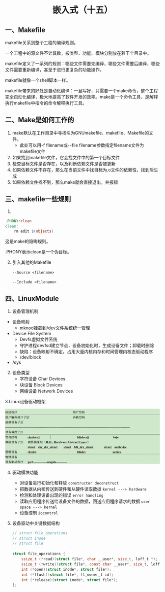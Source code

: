 <h1><center>嵌入式（十五）</center></h1>

## 一、Makefile

makefile关系到整个工程的编译规则。

一个工程中的源文件不计其数，按类型、功能、模块分别放在若干个目录中。

makefile定义了一系列的规则：哪些文件需要先编译，哪些文件需要后编译，哪些文件需要重新编译，甚至于进行更复杂的功能操作。

makefile就像一个shell脚本一样。

makefile带来的好处是自动化编译：一旦写好，只需要一个make命令，整个工程完全自动化编译，极大地提高了软件开发的效率。make是一个命令工具，是解释执行makefile中指令的命令解释执行工具。



## 二、Make是如何工作的

1. make默认在工作目录中寻找名为GNUmakefile、makefile、Makefile的文件。
   * 此处可以用-f filename或--file filename参数指定filename文件为makefile文件
2. 如果找到makefile文件，它会找文件中的第一个目标文件
3. 检查目标文件是否存在，以及判断依赖文件是否被更新
4. 如果依赖文件不存在，那么在当前文件中找目标为.o文件的依赖性，找到后生成
5. 如果依赖文件找不到，那么make就会直接退出，并报错



## 三、makefile一些规则

1. 

```makefile
.PHONY:clean
clean:
	rm edit $(objects)
```

这是make的隐晦规则。

.PHONY表示clean是一个伪目标。



2. 引入其他的Makefile

   `--Source <filename>`

   `--Include <filename>`



## 四、LinuxModule

1. 设备管理机制

* 设备映射
  * mknod挂载到/dev文件系统统一管理
* Device File System
  * Devfs虚拟文件系统
  * 守护进程devfsd建立节点，设备初始化时，生成设备文件；卸载时删除
  * 缺陷：设备映射不确定，占用大量内核内存和时间管理内核态驱动程序
  * /dev/block
* /sys

2. 设备类型
   * 字符设备 Char Devices
   * 块设备 Block Devices
   * 网络设备 Network Devices

3.Linux设备驱动框架

![IMG_20220522_182833](https://raw.githubusercontent.com/zrmin/BlogImages/master/images/202205221828420.jpg)



4. 驱动模块功能

   * 对设备进行初始化和释放 `constructor deconstruct`
   * 把数据从内核传送到硬件和从硬件读取数据 `kernel ---> hardware`
   * 检测和处理设备出现的错误 `error handling`
   * 读取应用程序传送给设备文件的数据，回送应用程序请求的数据 `user space ---> kernel`
   * 设备控制 `iocontrol`

5. 设备驱动中关键数据结构

   ```c
   // struct file_operations
   // struct inode
   // struct file
       
   struct file_operations {
       ssize_t (*read)(struct file*, char __user*, size_t, loff_t *);
       ssize_t (*write)(struct file*, const char __user*, size_t, loff_t*);
       int (*open)(struct inode*, struct file*);
       int (*flush)(struct file*, fl_owner_t id);
       int (*release)(struct inode*, struct file*);
   };
   ```

   